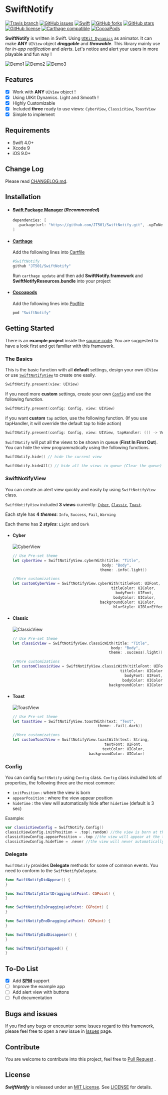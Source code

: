 SwiftNotify
===============
[![Travis branch](https://img.shields.io/travis/JT501/SwiftNotify/master.svg?style=flat-square)](https://travis-ci.org/JT501/SwiftNotify)
[![GitHub issues](https://img.shields.io/github/issues/JT501/SwiftNotify.svg?style=flat-square)](https://github.com/JT501/SwiftNotify/issues)
[![Swift](https://img.shields.io/badge/Swift-5.0+-orange.svg?style=flat-square)](https://developer.apple.com/swift/)
[![GitHub forks](https://img.shields.io/github/forks/JT501/SwiftNotify.svg?style=flat-square)](https://github.com/JT501/SwiftNotify/network)
[![GitHub stars](https://img.shields.io/github/stars/JT501/SwiftNotify.svg?style=flat-square)](https://github.com/JT501/SwiftNotify/stargazers)
[![GitHub license](https://img.shields.io/github/license/JT501/SwiftNotify.svg?style=flat-square)](https://github.com/JT501/SwiftNotify/blob/master/LICENSE)
[![Carthage compatible](https://img.shields.io/badge/Carthage-compatible-4BC51D.svg?style=flat-square)](https://github.com/Carthage/Carthage)
[![CocoaPods](https://img.shields.io/cocoapods/v/SwiftNotify.svg?style=flat-square)](https://cocoapods.org/pods/SwiftNotify)

**SwiftNotify** is written in Swift. Using [`UIKit Dynamics`][UIKit Dynamics] as animator. It can make **ANY** `UIView`
object _**draggable**_ and _**throwable**_. This library mainly use for _in-app notification_ and _alerts_. Let's notice
and alert your users in more playable and fun way !

![Demo1](image/Demo1.gif)
![Demo2](image/Demo2.gif)
![Demo3](image/Demo3.gif)

Features
-----------------

- [x] Work with **ANY** `UIView` object !
- [x] Using UIKit Dynamics. Light and Smooth !
- [x] Highly Customizable
- [x] Included **three** ready to use views: `CyberView`, `ClassicView`, `ToastView`
- [x] Simple to implement

Requirements
-----------------

* Swift 4.0+
* Xcode 9
* iOS 9.0+

Change Log
------------------
Please read [CHANGELOG.md](CHANGELOG.md).

Installation
------------------

* #### [Swift Package Manager][SPM] (_Recommended_)
  ```swift
  dependencies: [
    .package(url: "https://github.com/JT501/SwiftNotify.git", .upToNextMajor(from: "2.0.0"))
  ]
  ```

* #### [Carthage](https://github.com/Carthage/Carthage)
  Add the following lines into  [Cartfile][Cartfile]

  ````bash
  #SwiftNotify
  github "JT501/SwiftNotify"
  ````

  Run `carthage update` and then add **SwiftNotify.framework** and **SwiftNotifyResources.bundle** into your project

* #### [Cocoapods](https://cocoapods.org/)
  Add the following lines into [Podfile][Podfile]

  ````ruby
  pod "SwiftNotify"
  ````

Getting Started
-----------------
There is an **example project** inside the [source code](https://github.com/JT501/SwiftNotify/archive/master.zip). You
are suggested to have a look first and get familiar with this framework.

### The Basics

This is the basic function with all **default** settings, design your own `UIView` or
use [`SwiftNotifyView`](#SwiftNotifyview) to create one easily.

````swift
SwiftNotify.present(view: UIView)
````

If you need more **custom** settings, create your own [`Config`](#config) and use the following function.

````swift
SwiftNotify.present(config: Config, view: UIView)
````

if you want **custom** `tap` action, use the following function. (If you use tapHandler, it will override the default
tap to hide action)

````swift
SwiftNotify.present(config: Config, view: UIView, tapHandler: (() -> Void)?)
````

`SwiftNotify` will put all the views to be shown in queue (**First In First Out**). You can hide the view
programmatically using the following functions.

````swift
SwiftNotify.hide() // hide the current view

SwiftNotify.hideAll() // hide all the views in queue (Clear the queue)
````

### SwiftNotifyView

You can create an alert view quickly and easily by using `SwiftNotifyView` class.

`SwiftNotifyView` included **3** ***views*** currently: [`Cyber`](#cyber), [`Classic`](#classic), [`Toast`](#Toast).

Each style has **4** ***themes***: `Info`, `Success`, `Fail`, `Warning`

Each theme has **2** ***styles***: `Light` and `Dark`

* #### Cyber
  ![CyberView](image/CyberView.png)
  ````swift
  // Use Pre-set theme
  let cyberView = SwiftNotifyView.cyberWith(title: "Title",
                                          body: "Body",
                                         theme: .info(.light))

  //More customizations
  let customCyberView = SwiftNotifyView.cyberWith(titleFont: UIFont,
                                              titleColor: UIColor,
                                                bodyFont: UIFont,
                                               bodyColor: UIColor,
                                         backgroundColor: UIColor,
                                               blurStyle: UIBlurEffectStyle)
  ````
* #### Classic
  ![ClassicView](image/ClassicView.png)
  ````swift
  // Use Pre-set theme
  let classicView = SwiftNotifyView.classicWith(title: "Title",
                                              body: "Body",
                                             theme: .success(.light))

  //More customizations
  let customClassicView = SwiftNotifyView.classicWith(titleFont: UIFont,
                                                  titleColor: UIColor,
                                                    bodyFont: UIFont,
                                                   bodyColor: UIColor,
                                             backgroundColor: UIColor)
  ````
* #### Toast
  ![ToastView](image/ToastView.png)
  ````swift
  // Use Pre-set theme
  let toastView = SwiftNotifyView.toastWith(text: "Text",
                                        theme: .fail(.dark))

  //More customizations
  let customToastView = SwiftNotifyView.toastWith(text: String,
                                           textFont: UIFont,
                                          textColor: UIColor,
                                    backgroundColor: UIColor)                                    
  ````

### Config

You can config `SwiftNotify` using `Config` class. `Config` class included lots of properties, the following three are
the most common:

* `initPosition` : where the view is born
* `appearPosition` : where the view appear position
* `hideTime` : the view will automatically hide after `hideTime` (default is 3 sec)

Example:

````swift
var classicViewConfig = SwiftNotify.Config()
classicViewConfig.initPosition = .top(.random) //the view is born at the top randomly out of the boundary of screen
classicViewConfig.appearPosition = .top //the view will appear at the top of screen
classicViewConfig.hideTime = .never //the view will never automatically hide
````

### Delegate

`SwiftNotify` provides **Delegate** methods for some of common events. You need to conform to the `SwiftNotifyDelegate`.

````swift
func SwiftNotifyDidAppear() {
}

func SwiftNotifyStartDragging(atPoint: CGPoint) {
}

func SwiftNotifyIsDragging(atPoint: CGPoint) {
}

func SwiftNotifyEndDragging(atPoint: CGPoint) {
}

func SwiftNotifyDidDisappear() {
}

func SwiftNotifyIsTapped() {
}
````

To-Do List
------------------

- [x] Add [**SPM**][SPM] support
- [ ] Improve the example app
- [ ] Add alert view with buttons
- [ ] Full documentation

Bugs and issues
-----------------
If you find any bugs or encounter some issues regard to this framework, please feel free to open a new issue
in [Issues](https://github.com/JT501/SwiftNotify/issues) page.

Contribute
------------------
You are welcome to contribute into this project, feel free to [Pull Request](https://github.com/JT501/SwiftNotify/pulls)
.

License
------------------
***SwiftNotify*** is released under an [MIT License][MIT]. See [LICENSE](LICENSE) for details.

[UIKit Dynamics]:https://developer.apple.com/documentation/uikit/animation_and_haptics/uikit_dynamics

[Cartfile]:https://github.com/Carthage/Carthage/blob/master/Documentation/Artifacts.md#cartfile

[Podfile]:https://guides.cocoapods.org/syntax/podfile.html

[SPM]:https://github.com/apple/swift-package-manager

[MIT]:http://opensource.org/licenses/MIT
